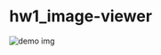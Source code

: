 # hw1_image-viewer

![demo img](https://github.com/jessica33tsai33/hw1_image-viewer/blob/master/demo.jpg?raw=true)
